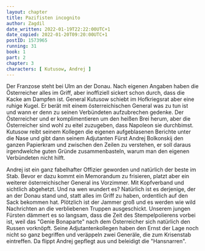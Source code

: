 ```yaml
---
layout: chapter
title: Pazifisten incognito
author: Zagdil
date_written: 2022-01-19T22:22:00UTC+1
date_copied: 2022-01-20T09:20:00UTC+1
postID: 1573965
running: 31
book: 1
part: 2
chapter: 3
characters: [ Kutusow, Andrej ]
---
```

Der Franzose steht bei Ulm an der Donau. Nach eigenen Angaben haben die Österreicher alles im Griff, aber inoffiziell sickert schon durch, dass die Kacke am Dampfen ist. General Kutusow schiebt im Hofkriegsrat aber eine ruhige Kugel. Er berät mit einem österreichischen General was zu tun ist und wann er denn zu seinen Verbündeten aufzubrechen gedenke. Der Österreicher und er komplimentieren um den heißen Brei herum, aber die Österreicher sind wohl zu eitel zuzugeben, dass Napoleon sie durchbimst. Kutusow reibt seinem Kollegen die eigenen aufgeblasenen Berichte unter die Nase und gibt dann seinem Adjutanten Fürst Andrej Bolkonskij den ganzen Papierkram und zwischen den Zeilen zu verstehen, er soll daraus irgendwelche guten Gründe zusammenbasteln, warum man den eigenen Verbündeten nicht hilft.

Andrej ist ein ganz fabelhafter Offizier geworden und natürlich der beste im Stab. Bevor er dazu kommt ein Memorandum zu frisieren, platzt aber ein weiterer österreichischer General ins Vorzimmer. Mit Kopfverband und sichtlich abgehetzt. Und na wen wundert es? Natürlich ist es derjenige, der an der Donau stand und, statt alles im Griff zu haben, ordentlich auf den Sack bekommen hat. Plötzlich ist der Jammer groß und es werden wie wild Nachrichten an die verbliebenen Truppen ausgeschickt. Unserem jungen Fürsten dämmert es so langsam, dass die Zeit des Stempelpolierens vorbei ist, weil das "Genie Bonaparte" nach dem Österreicher sich natürlich den Russen vorknöpft. Seine Adjutantenkollegen haben den Ernst der Lage noch nicht so ganz begriffen und veräppeln zwei Generäle, die zum Krisenstab eintreffen. Da flippt Andrej gepflegt aus und beleidigt die "Hansnarren".